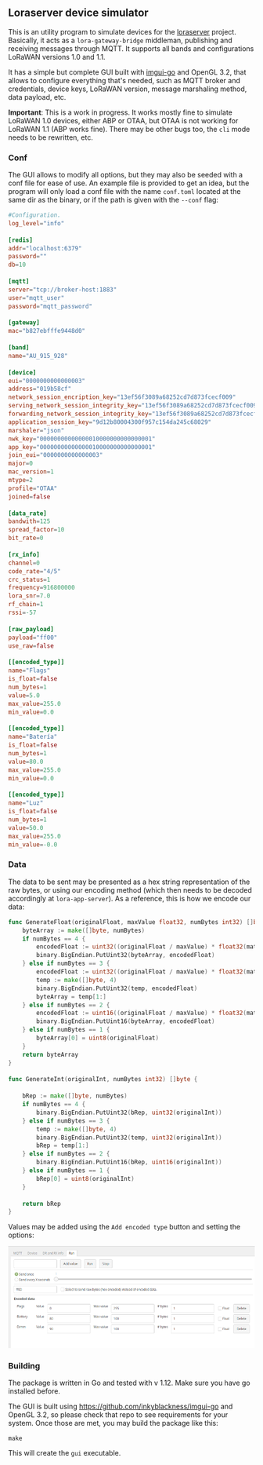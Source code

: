 ## Loraserver device simulator

This is an utility program to simulate devices for the [loraserver](https://loraserver.io) project.  Basically, it acts as a `lora-gateway-bridge` middleman, publishing and receiving messages through MQTT.
It supports all bands and configurations LoRaWAN versions 1.0 and 1.1.  

It has a simple but complete GUI built with [imgui-go](https://github.com/inkyblackness/imgui-go) and OpenGL 3.2, that allows to configure everything that's needed, such as MQTT broker and credentials, device keys, LoRaWAN version, message marshaling method, data payload, etc.

**Important**: This is a work in progress. It works mostly fine to simulate LoRaWAN 1.0 devices, either ABP or OTAA, but OTAA is not working for LoRaWAN 1.1 (ABP works fine). There may be other bugs too, the `cli` mode needs to be rewritten, etc.


### Conf

The GUI allows to modify all options, but they may also be seeded with a conf file for ease of use. An example file is provided to get an idea, but the program will only load a conf file with the name `conf.toml` located at the same dir as the binary, or if the path is given with the `--conf` flag:

```toml
#Configuration.
log_level="info"

[redis]
addr="localhost:6379"
password=""
db=10

[mqtt]
server="tcp://broker-host:1883"
user="mqtt_user"
password="mqtt_password"

[gateway]
mac="b827ebfffe9448d0"

[band]
name="AU_915_928"

[device]
eui="0000000000000003"
address="019b58cf"
network_session_encription_key="13ef56f3089a68252cd7d873fcecf009"
serving_network_session_integrity_key="13ef56f3089a68252cd7d873fcecf009"
forwarding_network_session_integrity_key="13ef56f3089a68252cd7d873fcecf009"
application_session_key="9d12b80004300f957c154da245c68029"
marshaler="json"
nwk_key="00000000000000010000000000000001"
app_key="00000000000000010000000000000001"
join_eui="0000000000000003"
major=0
mac_version=1
mtype=2
profile="OTAA"
joined=false

[data_rate]
bandwith=125
spread_factor=10
bit_rate=0

[rx_info]
channel=0
code_rate="4/5"
crc_status=1
frequency=916800000
lora_snr=7.0
rf_chain=1
rssi=-57

[raw_payload]
payload="ff00"
use_raw=false

[[encoded_type]]
name="Flags"
is_float=false
num_bytes=1
value=5.0
max_value=255.0
min_value=0.0

[[encoded_type]]
name="Batería"
is_float=false
num_bytes=1
value=80.0
max_value=255.0
min_value=0.0

[[encoded_type]]
name="Luz"
is_float=false
num_bytes=1
value=50.0
max_value=255.0
min_value=-0.0
```

### Data

The data to be sent may be presented as a hex string representation of the raw bytes, or using our encoding method (which then needs to be decoded accordingly at `lora-app-server`). As a reference, this is how we encode our data:

```go
func GenerateFloat(originalFloat, maxValue float32, numBytes int32) []byte {
	byteArray := make([]byte, numBytes)
	if numBytes == 4 {
		encodedFloat := uint32((originalFloat / maxValue) * float32(math.Pow(2, 31)))
		binary.BigEndian.PutUint32(byteArray, encodedFloat)
	} else if numBytes == 3 {
		encodedFloat := uint32((originalFloat / maxValue) * float32(math.Pow(2, 23)))
		temp := make([]byte, 4)
		binary.BigEndian.PutUint32(temp, encodedFloat)
		byteArray = temp[1:]
	} else if numBytes == 2 {
		encodedFloat := uint16((originalFloat / maxValue) * float32(math.Pow(2, 15)))
		binary.BigEndian.PutUint16(byteArray, encodedFloat)
	} else if numBytes == 1 {
		byteArray[0] = uint8(originalFloat)
	}
	return byteArray
}

func GenerateInt(originalInt, numBytes int32) []byte {

	bRep := make([]byte, numBytes)
	if numBytes == 4 {
		binary.BigEndian.PutUint32(bRep, uint32(originalInt))
	} else if numBytes == 3 {
		temp := make([]byte, 4)
		binary.BigEndian.PutUint32(temp, uint32(originalInt))
		bRep = temp[1:]
	} else if numBytes == 2 {
		binary.BigEndian.PutUint16(bRep, uint16(originalInt))
	} else if numBytes == 1 {
		bRep[0] = uint8(originalInt)
	}

	return bRep
}
```

Values may be added using the `Add encoded type` button and setting the options:

![](images/lds_screen.png?raw=true)

### Building

The package is written in Go and tested with v 1.12. Make sure you have go installed before.  

The GUI is built using https://github.com/inkyblackness/imgui-go and OpenGL 3.2, so please check that repo to see requirements for your system. Once those are met, you may build the package like this: 

```
make
```

This will create the `gui` executable.
